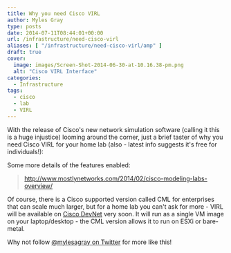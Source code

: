 ```yaml
---
title: Why you need Cisco VIRL
author: Myles Gray
type: posts
date: 2014-07-11T08:44:01+00:00
url: /infrastructure/need-cisco-virl
aliases: [ "/infrastructure/need-cisco-virl/amp" ]
draft: true
cover:
  image: images/Screen-Shot-2014-06-30-at-10.16.38-pm.png
  alt: "Cisco VIRL Interface"
categories:
  - Infrastructure
tags:
  - cisco
  - lab
  - VIRL
---
```


With the release of Cisco's new network simulation software (calling it this is a huge injustice) looming around the corner, just a brief taster of why you need Cisco VIRL for your home lab (also - latest info suggests it's free for individuals!):

Some more details of the features enabled:

> <http://www.mostlynetworks.com/2014/02/cisco-modeling-labs-overview/>

Of course, there is a Cisco supported version called CML for enterprises that can scale much larger, but for a home lab you can't ask for more - VIRL will be available on [Cisco DevNet][1] very soon. It will run as a single VM image on your laptop/desktop - the CML version allows it to run on ESXi or bare-metal.

Why not follow [@mylesagray on Twitter][2] for more like this!

 [1]: https://developer.cisco.com/site/devnet/home/index.gsp
 [2]: https://twitter.com/mylesagray